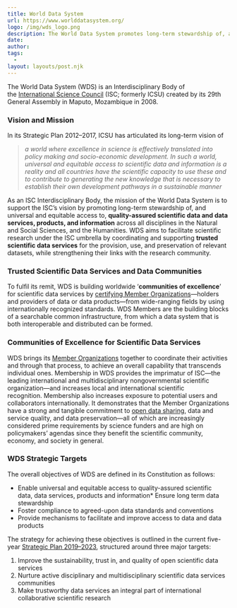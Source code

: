 ```yaml
---
title: World Data System
url: https://www.worlddatasystem.org/
logo: /img/wds_logo.png
description: The World Data System promotes long-term stewardship of, and universal and equitable access to, quality-assured scientific data and data services, products, and information across all disciplines in the Natural and Social Sciences, and the Humanities. WDS aims to facilitate scientific research under the ISC umbrella by coordinating and supporting **trusted scientific data services** for the provision, use, and preservation of relevant datasets, while strengthening their links with the research community.
date: 
author: 
tags:
  - 
layout: layouts/post.njk
---
```


The World Data System (WDS) is an Interdisciplinary Body of the [International Science Council](https://council.science/) (ISC; formerly ICSU) created by its 29th General Assembly in Maputo, Mozambique in 2008.

### Vision and Mission

In its Strategic Plan 2012–2017, ICSU has articulated its long-term vision of 

> *a world where excellence in science is effectively translated into policy making and socio-economic development. In such a world, universal and equitable access to scientific data and information is a reality and all countries have the scientific capacity to use these and to contribute to generating the new knowledge that is necessary to establish their own development pathways in a sustainable manner*


As an ISC Interdisciplinary Body, the mission of the World Data System is to support the ISC’s vision by promoting long-term stewardship of, and universal and equitable access to, **quality-assured scientific data and data services, products, and information** across all disciplines in the Natural and Social Sciences, and the Humanities. WDS aims to facilitate scientific research under the ISC umbrella by coordinating and supporting **trusted scientific data services** for the provision, use, and preservation of relevant datasets, while strengthening their links with the research community.

### Trusted Scientific Data Services and Data Communities

To fulfil its remit, WDS is building worldwide ‘**communities of excellence**’ for scientific data services by [certifying Member Organizations](https://www.worlddatasystem.org/services/certification)—holders and providers of data or data products—from wide-ranging fields by using internationally recognized standards. WDS Members are the building blocks of a searchable common infrastructure, from which a data system that is both interoperable and distributed can be formed.

### Communities of Excellence for Scientific Data Services

WDS brings its [Member Organizations](https://www.worlddatasystem.org/community/membership) together to coordinate their activities and through that process, to achieve an overall capability that transcends individual ones. Membership in WDS provides the imprimatur of ISC—the leading international and multidisciplinary nongovernmental scientific organization—and increases local and international scientific recognition. Membership also increases exposure to potential users and collaborators internationally. It demonstrates that the Member Organizations have a strong and tangible commitment to [open data sharing](https://www.worlddatasystem.org/services/data-sharing-principles), data and service quality, and data preservation—all of which are increasingly considered prime requirements by science funders and are high on policymakers’ agendas since they benefit the scientific community, economy, and society in general.

### WDS Strategic Targets

The overall objectives of WDS are defined in its Constitution as follows: 
* Enable universal and equitable access to quality-assured scientific data, data services, products and information* Ensure long term data stewardship 
* Foster compliance to agreed-upon data standards and conventions
* Provide mechanisms to facilitate and improve access to data and data products

The strategy for achieving these objectives is outlined in the current five-year [Strategic Plan 2019–2023](https://www.worlddatasystem.org/organization/strategic-plan/strategic-plan-2019-2023), structured around three major targets:
1. Improve the sustainability, trust in, and quality of open scientific data services
2. Nurture active disciplinary and multidisciplinary scientific data services communities
3. Make trustworthy data services an integral part of international collaborative scientific research